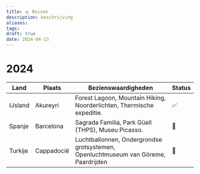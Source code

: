 ```yaml
---
title: 🛸 Reizen
description: beschrijving
aliases: 
tags: 
draft: true
date: 2024-04-13
---
```

# 2024

| Land    | Plaats      | Bezienswaardigheden                                                                | Status |
| ------- | ----------- | ---------------------------------------------------------------------------------- | ------ |
| IJsland | Akureyri    | Forest Lagoon, Mountain Hiking, Noorderlichten, Thermische expeditie.              | ✅      |
| Spanje  | Barcelona   | Sagrada Familia, Park Güell (THPS), Museu Picasso.                                 | 🔁     |
| Turkije | Cappadocië  | Luchtballonnen, Ondergrondse grotsystemen, Openluchtmuseum van Göreme, Paardrijden | 🔁     |
